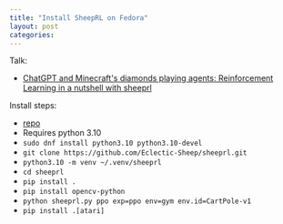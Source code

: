 ```yaml
---
title: "Install SheepRL on Fedora"
layout: post
categories: 
---
```


Talk:
* [ChatGPT and Minecraft's diamonds playing agents: Reinforcement Learning in a nutshell with sheeprl](https://2023.pycon.it/en/event/chatgpt-and-minecrafts-diamonds-playing-agents-reinforcement-learning-in-a-nutshell-with-sheeprl)

Install steps:
* [repo](https://github.com/Eclectic-Sheep/sheeprl)
* Requires python 3.10
* `sudo dnf install python3.10 python3.10-devel`
* `git clone https://github.com/Eclectic-Sheep/sheeprl.git`
* `python3.10 -m venv ~/.venv/sheeprl`
* `cd sheeprl`
* `pip install .`
* `pip install opencv-python`
* `python sheeprl.py ppo exp=ppo env=gym env.id=CartPole-v1`
* `pip install .[atari]`